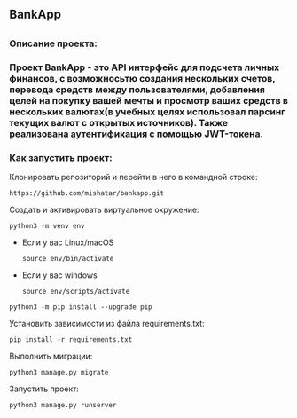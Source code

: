 <h2>BankApp<h2>

### Описание проекта:
<h3>Проект BankApp - это API интерфейс для подсчета личных финансов, с возможносьтю создания нескольких счетов, перевода средств между пользователями, добавления целей на покупку вашей мечты и просмотр ваших средств в нескольких валютах(в учебных целях использовал парсинг текущих валют с открытых источников). Также реализована аутентификация с помощью JWT-токена.<h3>

### Как запустить проект:
Клонировать репозиторий и перейти в него в командной строке:

```
https://github.com/mishatar/bankapp.git
```

Cоздать и активировать виртуальное окружение:

```
python3 -m venv env
```

* Если у вас Linux/macOS

    ```
    source env/bin/activate
    ```

* Если у вас windows

    ```
    source env/scripts/activate
    ```

```
python3 -m pip install --upgrade pip
```

Установить зависимости из файла requirements.txt:

```
pip install -r requirements.txt
```

Выполнить миграции: 

```
python3 manage.py migrate
```

Запустить проект:

```
python3 manage.py runserver
```